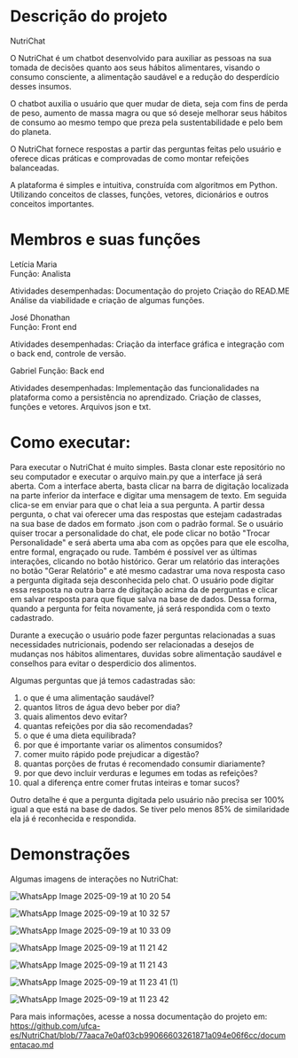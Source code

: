 # Descrição do projeto

NutriChat

O NutriChat é um chatbot desenvolvido para auxiliar as pessoas na sua tomada de decisões quanto aos seus hábitos alimentares, visando o consumo consciente, a alimentação saudável e a redução do desperdício desses insumos.

O chatbot auxilia o usuário que quer mudar de dieta, seja com fins de perda de peso, aumento de massa magra ou que só deseje melhorar seus hábitos de consumo ao mesmo tempo que preza pela sustentabilidade e pelo bem do planeta. 

O NutriChat fornece respostas a partir das perguntas feitas pelo usuário e oferece dicas práticas e comprovadas de como montar refeições balanceadas.

A plataforma é simples e intuitiva, construída com algoritmos em Python. Utilizando conceitos de classes, funções, vetores, dicionários e outros conceitos importantes.

# Membros e suas funções

Letícia Maria  
Função: Analista

Atividades desempenhadas: 
Documentação do projeto
Criação do READ.ME
Análise da viabilidade e criação de algumas funções.

José Dhonathan  
Função: Front end

Atividades desempenhadas:
Criação da interface gráfica e integração com o back end, controle de versão.

Gabriel
Função: Back end

Atividades desempenhadas:
Implementação das funcionalidades na plataforma como a persistência no aprendizado.
Criação de classes, funções e vetores. Arquivos json e txt.

# Como executar: 

Para executar o NutriChat é muito simples. Basta clonar este repositório no seu computador e executar o arquivo main.py que a interface já será aberta. Com a interface aberta, basta clicar na barra de digitação localizada na parte inferior da interface e digitar uma mensagem de texto. Em seguida clica-se em enviar para que o chat leia a sua pergunta. A partir dessa pergunta, o chat vai oferecer uma das respostas que estejam cadastradas na sua base de dados em formato .json com o padrão formal.
Se o usuário quiser trocar a personalidade do chat, ele pode clicar no botão "Trocar Personalidade" e será aberta uma aba com as opções para que ele escolha, entre formal, engraçado ou rude. Também é possível ver as últimas interações, clicando no botão histórico. Gerar um relatório das interações no botão "Gerar Relatório" e até mesmo cadastrar uma nova resposta caso a pergunta digitada seja desconhecida pelo chat. O usuário pode digitar essa resposta na outra barra de digitação acima da de perguntas e clicar em salvar resposta para que fique salva na base de dados. Dessa forma, quando a pergunta for feita novamente, já será respondida com o texto cadastrado.

Durante a execução o usuário pode fazer perguntas relacionadas a suas necessidades nutricionais, podendo ser relacionadas a desejos de mudanças nos hábitos alimentares, duvidas sobre alimentação saudável e conselhos para evitar o desperdicio dos alimentos.

Algumas perguntas que já temos cadastradas são:
1. o que é uma alimentação saudável?
2. quantos litros de água devo beber por dia?
3. quais alimentos devo evitar?
4. quantas refeições por dia são recomendadas?
5. o que é uma dieta equilibrada?
6. por que é importante variar os alimentos consumidos?
7. comer muito rápido pode prejudicar a digestão?
8. quantas porções de frutas é recomendado consumir diariamente?
9. por que devo incluir verduras e legumes em todas as refeições?
10. qual a diferença entre comer frutas inteiras e tomar sucos?

Outro detalhe é que a pergunta digitada pelo usuário não precisa ser 100% igual a que está na base de dados. Se tiver pelo menos 85% de similaridade ela já é reconhecida e respondida.

# Demonstrações

Algumas imagens de interações no NutriChat:

![WhatsApp Image 2025-09-19 at 10 20 54](https://github.com/user-attachments/assets/431cb7ba-9e0c-4412-8967-bf01315e4d68)

![WhatsApp Image 2025-09-19 at 10 32 57](https://github.com/user-attachments/assets/a96103b8-ce25-4c97-918a-f9fc1f4279ef)

![WhatsApp Image 2025-09-19 at 10 33 09](https://github.com/user-attachments/assets/58e99805-b4ce-496c-8b97-e20fd3adb229)

![WhatsApp Image 2025-09-19 at 11 21 42](https://github.com/user-attachments/assets/a06d1572-b1e0-4e6d-9916-18e12c185a3e)

![WhatsApp Image 2025-09-19 at 11 21 43](https://github.com/user-attachments/assets/6758e8ed-0c2f-4107-83c8-b97161ed6193)

![WhatsApp Image 2025-09-19 at 11 23 41 (1)](https://github.com/user-attachments/assets/9077a214-e567-469e-aa2b-85686a1ee757)

![WhatsApp Image 2025-09-19 at 11 23 42](https://github.com/user-attachments/assets/e4534298-8cc6-4dcc-a02e-7215e6c94f62)

Para mais informações, acesse a nossa documentação do projeto em: https://github.com/ufca-es/NutriChat/blob/77aaca7e0af03cb99066603261871a094e06f6cc/documentacao.md
